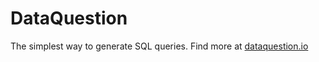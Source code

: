 # DataQuestion

The simplest way to generate SQL queries. Find more at [dataquestion.io](https://dataquestion.io)

